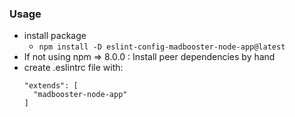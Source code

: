### Usage
* install package
  * `npm install -D eslint-config-madbooster-node-app@latest`
* If not using npm => 8.0.0 : Install peer dependencies by hand
* create .eslintrc file with:
  ```
  "extends": [
    "madbooster-node-app"
  ]
  ```